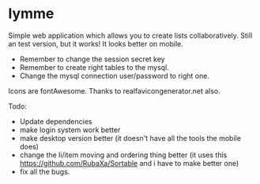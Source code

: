 # lymme
Simple web application which allows you to create lists collaboratively. Still an test version, but it works! It looks better on mobile.

* Remember to change the session secret key
* Remember to create right tables to the mysql.
* Change the mysql connection user/password to right one.


Icons are fontAwesome.
Thanks to realfavicongenerator.net also.

Todo:
- Update dependencies
- make login system work better
- make desktop version better (it doesn't have all the tools the mobile does)
- change the li/item moving and ordering thing better (it uses this https://github.com/RubaXa/Sortable and i have to make better one)
- fix all the bugs.